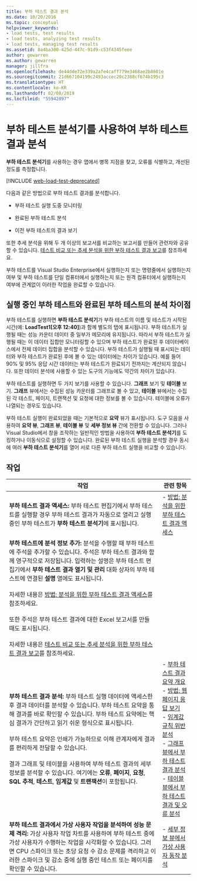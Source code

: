```yaml
---
title: 부하 테스트 결과 분석
ms.date: 10/20/2016
ms.topic: conceptual
helpviewer_keywords:
- load tests, test results
- load tests, analyzing test results
- load tests, managing test results
ms.assetid: 8a4ba300-425d-447c-91d9-c53f4345feee
author: gewarren
ms.author: gewarren
manager: jillfra
ms.openlocfilehash: de44dde72e339a2afe4caff779e3468ae2b8601e
ms.sourcegitcommit: 21d667104199c2493accec20c2388cf674b195c3
ms.translationtype: HT
ms.contentlocale: ko-KR
ms.lasthandoff: 02/08/2019
ms.locfileid: "55942897"
---
```

# <a name="analyze-load-test-results-using-the-load-test-analyzer"></a>부하 테스트 분석기를 사용하여 부하 테스트 결과 분석

**부하 테스트 분석기**를 사용하는 경우 앱에서 병목 지점을 찾고, 오류를 식별하고, 개선된 정도를 측정합니다.

[!INCLUDE [web-load-test-deprecated](includes/web-load-test-deprecated.md)]

다음과 같은 방법으로 부하 테스트 결과를 분석합니다.

-   부하 테스트 실행 도중 모니터링

-   완료된 부하 테스트 분석

-   이전 부하 테스트의 결과 보기

또한 추세 분석을 위해 두 개 이상의 보고서를 비교하는 보고서를 만들어 관련자와 공유할 수 있습니다. [테스트 비교 또는 추세 분석을 위한 부하 테스트 결과 보고](../test/compare-load-test-results.md)를 참조하세요.

부하 테스트를 Visual Studio Enterprise에서 실행하는지 또는 명령줄에서 실행하는지 여부 및 부하 테스트를 단일 컴퓨터에서 실행하는지 또는 원격 컴퓨터에서 실행하는지 여부에 관계없이 이러한 작업을 완료할 수 있습니다.

## <a name="differences-between-analyzing-a-running-and-a-completed-load-test"></a>실행 중인 부하 테스트와 완료된 부하 테스트의 분석 차이점

 부하 테스트를 실행하면 **부하 테스트 분석기**가 부하 테스트의 이름 및 테스트가 시작된 시간(예: **LoadTest1[오후 12:40]**)과 함께 별도의 탭에 표시됩니다. 부하 테스트가 실행될 때는 성능 카운터 데이터 중 일부가 메모리에 유지됩니다. 따라서 부하 테스트가 실행될 때는 이 데이터 집합만 모니터링할 수 있으며 부하 테스트가 완료된 후 데이터베이스에서 전체 데이터 집합을 분석할 수 있습니다. 부하 테스트가 실행될 때 표시되는 데이터와 부하 테스트가 완료된 후에 볼 수 있는 데이터에는 차이가 있습니다. 예를 들어 90% 및 95% 응답 시간 데이터는 부하 테스트가 완료되기 전까지는 계산되지 않습니다. 또한 데이터 분석에 사용할 수 있는 도구의 기능에도 약간의 차이가 있습니다.

 부하 테스트를 실행하면 두 가지 보기를 사용할 수 있습니다. **그래프** 보기 및 **테이블** 보기. **그래프** 뷰에서는 수집된 성능 카운터를 그래프로 볼 수 있고, **테이블** 뷰에서는 수집된 각 테스트, 페이지, 트랜잭션 및 요청에 대한 정보를 볼 수 있습니다. 테이블에 오류가 나열되는 경우도 있습니다.

 부하 테스트 실행이 완료되었을 때는 기본적으로 **요약** 뷰가 표시됩니다. 도구 모음을 사용하여 **요약 뷰**, **그래프 뷰**, **테이블 뷰** 및 **세부 정보 뷰** 간에 전환할 수 있습니다. 그러나 Visual Studio에서 창을 조작하는 일반적인 방법을 사용하여 **부하 테스트 분석기**를 도킹하거나 이동식으로 설정할 수 있습니다. 완료된 부하 테스트 실행을 분석할 경우 동시에 여러 **부하 테스트 분석기**를 열어 서로 다른 부하 테스트 실행을 비교할 수 있습니다.

## <a name="tasks"></a>작업

|작업|관련 항목|
|-|-|
|**부하 테스트 결과 액세스:** 부하 테스트 편집기에서 부하 테스트를 실행할 경우 부하 테스트 결과가 자동으로 열리고 실행 중인 부하 테스트가 **부하 테스트 분석기**에 표시됩니다.|-   [방법: 분석을 위한 부하 테스트 결과 액세스](../test/how-to-access-load-test-results-for-analysis.md)|
|**부하 테스트에 분석 정보 추가:** 분석을 수행할 때 부하 테스트에 주석을 추가할 수 있습니다. 주석은 부하 테스트 결과와 함께 영구적으로 저장됩니다. 입력하는 설명은 부하 테스트 편집기에서 **부하 테스트 결과 열기 및 관리** 대화 상자의 부하 테스트에 연결된 **설명** 열에도 표시됩니다.<br /><br /> 자세한 내용은 [방법: 분석을 위한 부하 테스트 결과 액세스](../test/how-to-access-load-test-results-for-analysis.md)를 참조하세요.<br /><br /> 또한 주석은 부하 테스트 결과에 대한 Excel 보고서를 만들 때도 표시됩니다.<br /><br /> 자세한 내용은 [테스트 비교 또는 추세 분석을 위한 부하 테스트 결과 보고](../test/compare-load-test-results.md)를 참조하세요.||
|**부하 테스트 결과 분석:** 부하 테스트 실행 데이터에 액세스한 후 결과 데이터를 분석할 수 있습니다. 부하 테스트 요약을 통해 결과를 바로 확인할 수 있습니다. 부하 테스트 요약에는 핵심 결과가 간단하고 읽기 쉬운 형식으로 표시됩니다.<br /><br /> 부하 테스트 요약은 인쇄가 가능하므로 이해 관계자에게 결과를 편리하게 전달할 수 있습니다.<br /><br /> 결과 그래프 및 테이블을 사용하여 부하 테스트 결과의 세부 정보를 분석할 수 있습니다. 여기에는 **오류**, **페이지**, **요청**, **SQL 추적**, **테스트**, **임계값** 및 **트랜잭션**이 포함됩니다.|-   [부하 테스트 결과 요약 개요](../test/load-test-results-summary-overview.md)<br />-   [방법: 웹 페이지 응답 보기](../test/how-to-view-web-page-response-time-in-a-load-test.md)<br />-   [임계값 규칙 위반 분석](../test/analyze-threshold-rule-violations-in-load-tests.md)<br />-   [그래프 뷰에서 부하 테스트 결과 분석](../test/analyze-load-test-results-in-the-graphs-view.md)<br />-   [테이블 뷰에서 부하 테스트 결과 및 오류 분석](../test/analyze-load-test-results-and-errors-in-the-tables-view.md)|
|**부하 테스트 결과에서 가상 사용자 작업을 분석하여 성능 문제 격리:** 가상 사용자 작업 차트를 사용하여 부하 테스트 중에 가상 사용자가 수행하는 작업을 시각화할 수 있습니다. 그러면 CPU 스파이크 또는 초당 요청 수 감소 문제를 격리하고 이러한 스파이크 및 감소 중에 실행 중인 테스트 또는 페이지를 확인할 수 있습니다.|-   [세부 정보 뷰에서 가상 사용자 동작 분석](../test/analyze-load-test-virtual-user-activity-in-the-details-view.md)|